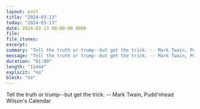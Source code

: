 ```yaml
---
layout: post
title: "2024-03-13"
today: "2024-03-13"
date: 2024-03-13 00:00:00 0000
file:
file_itunes:
excerpt:
summary: "Tell the truth or trump--but get the trick. -- Mark Twain, Pudd'nhead Wilson's Calendar "
message: "Tell the truth or trump--but get the trick. -- Mark Twain, Pudd'nhead Wilson's Calendar "
duration: "01:00"
length: "11444"
explicit: "no"
block: "no"
---
```

Tell the truth or trump--but get the trick. -- Mark Twain, Pudd'nhead Wilson's Calendar 

